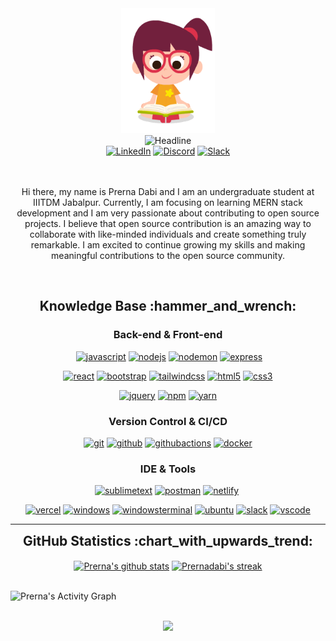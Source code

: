 <div>
    <div align=center>
        <img src="giphy.gif" alt="" height="200">
    </div>
    <div align=center>
        <img src="https://readme-typing-svg.herokuapp.com?color=%23E7B10A&size=32&center=true&vCenter=true&width=600&height=50&lines=Hi+there+I'm+Prerna+%F0%9F%91%8B;Open-Source+Enthusiast;MERN-Stack+Developer;" alt="Headline" />
    </div>
    <div align=center>
        <a href="https://www.linkedin.com/in/prerna-dabi-b19788239/"><img src="https://img.shields.io/badge/LinkedIn-0077B5?style=for-the-badge&logo=linkedin&logoColor=white" alt="LinkedIn" /></a>
        <a href="https://discord.com/users/prernadabi#4688"><img src="https://img.shields.io/badge/Discord-7289DA?style=for-the-badge&logo=discord&logoColor=white" alt="Discord" /></a>
        <a href="https://prernadabi.slack.com"><img src="https://img.shields.io/badge/Slack-4A154B?style=for-the-badge&logo=slack&logoColor=white" alt="Slack" /></a>
    </div>
  <br>
    <div align=center>
        <br>
        <p>
            Hi there, my name is Prerna Dabi and I am an undergraduate student at IIITDM Jabalpur. Currently, I am focusing on learning MERN stack development and I am very passionate about contributing to open source projects. I believe that open source contribution is an amazing way to collaborate with like-minded individuals and create something truly remarkable. I am excited to continue growing my skills and making meaningful contributions to the open source community.
        </p>
    </div>
  <br>
    <div align="center">
<h2>Knowledge Base :hammer_and_wrench:</h2>

<h3>Back-end & Front-end</h3>

<a href="https://mongodb.com" target="_blank"><img src="https://img.shields.io/badge/MongoDB-%23fff.svg?style=for-the-badge&logo=mongodb&logoColor=#F7DF1E" alt=""/></a>
<a href="https://developer.mozilla.org/en-US/docs/Web/JavaScript" target="_blank"><img src="https://img.shields.io/badge/JavaScript-white.svg?style=for-the-badge&logo=javascript&logoColor=#F7DF1E" alt="javascript"/></a>
<a href="https://nodejs.org/en" target="_blank"><img src="https://img.shields.io/badge/node.js-fff?style=for-the-badge&logo=node.js&logoColor=#F7DF1E" alt="nodejs"/></a>
<a href="https://nodejs.org/en" target="_blank"><img src="https://img.shields.io/badge/NODEMON-%23fff.svg?style=for-the-badge&logo=nodemon&logoColor=#F7DF1E" alt="nodemon"/></a>
<a href="https://nodejs.org/en" target="_blank"><img src="https://img.shields.io/badge/express.js-%23fff.svg?style=for-the-badge&logo=express&logoColor=#F7DF1E" alt="express"/></a>
      
<a href="https://nodejs.org/en" target="_blank"><img src="https://img.shields.io/badge/react-%23fff.svg?style=for-the-badge&logo=react&logoColor=#F7DF1E" alt="react"/></a>
<a href="https://getbootstrap.com/" target="_blank"><img src="https://img.shields.io/badge/-Bootstrap-white?logo=bootstrap&logoColor=7952B3&style=for-the-badge" alt="bootstrap"/></a>
<a href="https://tailwindcss.com/" target="_blank"><img src="https://img.shields.io/badge/-tailwind css*-white?logo=tailwindcss&logoColor=06B6D4&style=for-the-badge" alt="tailwindcss"/></a>
<a href="https://html.spec.whatwg.org/multipage/" target="_blank"><img src="https://img.shields.io/badge/-HTML-white?logo=html5&style=for-the-badge" alt="html5"/></a>
<a href="https://www.w3.org/Style/CSS" target="_blank"><img src="https://img.shields.io/badge/-CSS-white?logo=css3&logoColor=1572B6&style=for-the-badge" alt="css3"/></a>
      
<a href="https://jquery.com/" target="_blank"><img src="https://img.shields.io/badge/-jquery-white?logo=jquery&logoColor=0769AD&style=for-the-badge" alt="jquery"/></a>
<a href="https://www.npmjs.com/" target="_blank"><img src="https://img.shields.io/badge/-npm-white?logo=npm&logoColor=CB3837&style=for-the-badge" alt="npm"/></a>
<a href="https://yarnpkg.com/" target="_blank"><img src="https://img.shields.io/badge/-yarn-white?logo=yarn&logoColor=2C8EBB&style=for-the-badge" alt="yarn"/></a>

<h3>Version Control & CI/CD</h3>
<a href="https://git-scm.com/" target="_blank"><img src="https://img.shields.io/badge/-git-white?logo=git&logoColor=F05032&style=for-the-badge" alt="git"/></a>
<a href="https://github.com/" target="_blank"><img src="https://img.shields.io/badge/-github-white?logo=github&logoColor=181717&style=for-the-badge" alt="github"/></a>
<a href="https://github.com/features/actions" target="_blank"><img src="https://img.shields.io/badge/-github_actions*-white?logo=githubactions&logoColor=2088FF&style=for-the-badge" alt="githubactions"/></a>
<a href="https://www.docker.com/" target="_blank"><img src="https://img.shields.io/badge/-docker-white?logo=docker&logoColor=2496ED&style=for-the-badge" alt="docker"/></a>
      
<h3>IDE & Tools</h3>

<a href="https://www.sublimetext.com/" target="_blank"><img src="https://img.shields.io/badge/-sublime_text-white?logo=sublimetext&logoColor=FF9800&style=for-the-badge" alt="sublimetext"/></a>
<a href="https://www.postman.com/" target="_blank"><img src="https://img.shields.io/badge/-postman-white?logo=postman&logoColor=FF6C37&style=for-the-badge" alt="postman"/></a>
<a href="https://nodejs.org/en" target="_blank"><img src="https://img.shields.io/badge/netlify-%23fff.svg?style=for-the-badge&logo=netlify&logoColor=#F7DF1E" alt="netlify"/></a>
<a href="https://nodejs.org/en" target="_blank"><img src="https://img.shields.io/badge/Render-%23fff.svg?style=for-the-badge&logo=render&logoColor=#F7DF1E" alt=""/></a>
      
<a href="https://nodejs.org/en" target="_blank"><img src="https://img.shields.io/badge/vercel-%23fff.svg?style=for-the-badge&logo=vercel&logoColor=#F7DF1E" alt="vercel"/></a>
<a href="https://www.microsoft.com/en-us/windows" target="_blank"><img src="https://img.shields.io/badge/-windows-white?logo=windows&logoColor=0078D6&style=for-the-badge" alt="windows"/></a>
<a href="https://github.com/microsoft/terminal" target="_blank"><img src="https://img.shields.io/badge/-windows_terminal-white?logo=windowsterminal&logoColor=4D4D4D&style=for-the-badge" alt="windowsterminal"/></a>
<a href="https://ubuntu.com/" target="_blank"><img src="https://img.shields.io/badge/-ubuntu-white?logo=ubuntu&logoColor=E95420&style=for-the-badge" alt="ubuntu"/></a>
<a href="https://slack.com/" target="_blank"><img src="https://img.shields.io/badge/-slack-white?logo=slack&logoColor=4A154B&style=for-the-badge" alt="slack"/></a>
<a href="https://nodejs.org/en" target="_blank"><img src="https://img.shields.io/badge/Githubpages-%23fff.svg?style=for-the-badge&logo=GithubPages&logoColor=#F7DF1E" alt="vscode"/></a>
</div>

---

<div align="center">
  
<h2 style="margin: 5px 10px;">GitHub Statistics :chart_with_upwards_trend:</h2> 
<div style="display: flex; align-items: center; justify-content: center;">

[![Prerna's github stats](https://github-readme-stats.vercel.app/api?username=Prernadabi23&theme=dark&show_icons=true)](https://github.com/prernadabi23/github-readme-stats)
<a href="https://github.com/prernadabi23/github-readme-streak-stats">
        <img title="🔥 Get streak stats for your profile at git.io/streak-stats" alt="Prernadabi's streak" src="https://github-readme-streak-stats.herokuapp.com/?user=prernadabi23&theme=black-ice&hide_border=true&stroke=0000&background=black"/>
</a>

</div>
<br>
  
</div>
  
<img alt="Prerna's Activity Graph" src="https://github-readme-activity-graph.cyclic.app/graph/?username=prernadabi23&bg_color=1F222E&color=F8D866&line=F85D7F&point=FFFFFF&hide_border=true" />

<br>
<br>
  
  
<div align="center">

![](https://komarev.com/ghpvc/?username=prernadabi23&style=flat-square)

</div>

